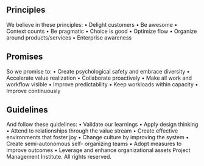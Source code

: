 ## Principles
We believe in these principles:
• Delight customers
• Be awesome
• Context counts
• Be pragmatic
• Choice is good
• Optimize flow
• Organize around
products/services
• Enterprise awareness

## Promises
So we promise to:
• Create psychological safety
and embrace diversity
• Accelerate value realization
• Collaborate proactively
• Make all work and workflow visible
• Improve predictability
• Keep workloads within capacity
• Improve continuously


## Guidelines
And follow these quidelines:
• Validate our learnings
• Apply design thinking
• Attend to relationships
through the value stream
• Create effective environments that
foster joy
• Change culture by improving
the system
• Create semi-autonomous self-
organizing teams
• Adopt measures to improve
outcomes
• Leverage and enhance
organizational assets
Project Management Institute. All rights reserved.